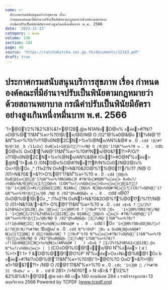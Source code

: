```yaml
---
name: >-
  ประกาศกรมสนับสนุนบริการสุขภาพ เรื่อง
  กำหนดองค์คณะที่มีอำนาจปรับเป็นพินัยตามกฎหมายว่าด้วยสถานพยาบาล
  กรณีค่าปรับเป็นพินัยมีอัตราอย่างสูงเกินหนึ่งหมื่นบาท พ.ศ. 2566
date: '2023-11-13'
category: ง พิเศษ
volume: 140
section: 284
page: 46
source: 'https://ratchakitcha.soc.go.th/documents/12163.pdf'
draft: true
---
```


# ประกาศกรมสนับสนุนบริการสุขภาพ เรื่อง กำหนดองค์คณะที่มีอำนาจปรับเป็นพินัยตามกฎหมายว่าด้วยสถานพยาบาล กรณีค่าปรับเป็นพินัยมีอัตราอย่างสูงเกินหนึ่งหมื่นบาท พ.ศ. 2566

'1>@01/2%?&2%B%&1>@12B.@พ N1ANอ O@ห% อค์ค>#?N/?อO@%@'1?&N'็%พ>%?0!@/ห/@0/N@ O /02"@%พ0@&@ล 1?คN@'1?&N'็%พ>%?0/?อ?!1@อ0N@2CN>%ห%@Nห/AN%&@# พ . 0 . `cdd !@/#?N/@!1@ _b /11ค2อ OหNพ1>1@&??!>/N@ O /0@1'1?&N'็%พ>%?0 พ . 0 . `cdc O@ห% OหO1?คN@'1?&N'็%พ>%?0#?Nห/@0&??!>P/O/?อ?!1@อ0N@2CN>%ห%@Nห/AN%&@# !Oอ1>#O@N'็%อค์ค> @N'1>อ& O /0NO@ห%O@#?Nอ1?P/N%Oอ0/N@2@/ค% Oล>!@/Oอ _^ /11ค2?N OหN1>N&?0&2O@%?%@01?/%!1? /N@ O /01>N&?0&'>&?!>O%@1'1?&N'็%พ>%?0 พ . 0 . `cdd O@ห% OหO@1พ>@1@'1?&N'็%พ>%?0N1ANอO #?N!Oอ#O@N'็%อค์ค> OหOห?/ห%O@ห%N/0@%อ1?O@ห% (CON'็%ห?/ห%O@อค์ค>Oล>อค์ค>@&?? !@/'1>@01>#1/2@$@12B N1ANอ O@ห% NO@ห%O@#?Nอ1?(CO/?อO@%@'1?&N'็%พ>%?0!@/ห/@0 /N@ O /02"@%พ0@&@ล พ . 0 . `cdd อ@0?0อO@%@!@/Oอ _^ /11ค2?N OหN1>N&?0&2O@%?%@01?/%!1?/N@ O /01>N&?0&'>&?!> O%@1'1?&N'็%พ>%?0 พ . 0 . `cdd อ$>& ? 1/2%?&2%B%&1>@12B.@พ @ออ'1>@0P/O ? !NอP'%?O Oอ _ '1>@0%?ON1?0/N@ ì '1>@01/2%?&2%B%&1>@12B.@พ N1ANอ O@ห% อค์ค> #?N/?อO@%@'1?&N'็%พ>%?0!@/ห/@0/N@ O /02"@%พ0@&@ล 1?คN@'1?&N'็%พ>%?0/?อ?!1@อ0N@2C N>%ห%@Nห/AN%&@# พ . 0 . `cdd î Oอ ` '1>@0%?OOหOOO&?ค?&!?OO!N/?%#?N `c !Bล@ค/ พ . 0 . `cdd N'็%!O%P' Oอ a OหONO@ห%O@#?Nอ1?@N O @1!O@Oห%N ? !NอP'%?O N'็%อค์ค>#?N/?อO@%@'1?&N'็%พ>%?0 !@/ห/@0/N@ O /02"@%พ0@&@ล 1?คN@'1?&N'็%พ>%?0/?อ?!1@อ0N@2CN>%ห%@Nห/AN%&@# ( _ ) อ$>& ? 1/2%?&2%B%&1>@12B.@พ N'็%ห?/ห%O@อค์ค> ( ` ) (COอO@%/0@1อห/@0 N'็%อค์ค> ( a ) %>!>1 1> ? &O@%@@1@O%P' N'็%อค์ค>Oล>Nล@%B@1 Oอ b อค์ค>#?N/?อO@%@'1?&N'็%พ>%?0!@/'1>@0%?O OหO'>&?!>!@/พ1>1@&??!> /N@ O /0@1'1?&N'็%พ>%?0 พ . 0 . `cdc '1>@0  /?%#?N 31 !Bล@ค/ พ . 0 . `cd 6 2B1> />N010? > N อ$>& ? 1/2%?&2%B%&1>@12B.@พ หน้า 46 เลม 140 ตอนพิเศษ 284 ง ราชกิจจานุเบกษา 13 พฤศจิกายน 2566 Powered by TCPDF (www.tcpdf.org)
